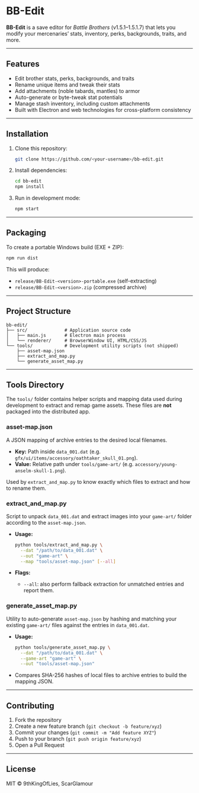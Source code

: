 # BB-Edit

**BB-Edit** is a save editor for _Battle Brothers_ (v1.5.1–1.5.1.7) that lets you modify your mercenaries’ stats, inventory, perks, backgrounds, traits, and more.

---

## Features

- Edit brother stats, perks, backgrounds, and traits
- Rename unique items and tweak their stats
- Add attachments (noble tabards, mantles) to armor
- Auto-generate or byte-tweak stat potentials
- Manage stash inventory, including custom attachments
- Built with Electron and web technologies for cross-platform consistency

---

## Installation

1. Clone this repository:

   ```bash
   git clone https://github.com/<your-username>/bb-edit.git
   ```

2. Install dependencies:

   ```bash
   cd bb-edit
   npm install
   ```

3. Run in development mode:

   ```bash
   npm start
   ```

---

## Packaging

To create a portable Windows build (EXE + ZIP):

```bash
npm run dist
```

This will produce:

- `release/BB-Edit-<version>-portable.exe` (self-extracting)
- `release/BB-Edit-<version>.zip` (compressed archive)

---

## Project Structure

```
bb-edit/
├── src/              # Application source code
│   ├── main.js       # Electron main process
│   └── renderer/     # BrowserWindow UI, HTML/CSS/JS
└── tools/            # Development utility scripts (not shipped)
    ├── asset-map.json
    ├── extract_and_map.py
    └── generate_asset_map.py
```

---

## Tools Directory

The `tools/` folder contains helper scripts and mapping data used during development to extract and remap game assets. These files are **not** packaged into the distributed app.

### asset-map.json

A JSON mapping of archive entries to the desired local filenames.

- **Key:** Path inside `data_001.dat` (e.g. `gfx/ui/items/accessory/oathtaker_skull_01.png`).
- **Value:** Relative path under `tools/game-art/` (e.g. `accessory/young-anselm-skull-1.png`).

Used by `extract_and_map.py` to know exactly which files to extract and how to rename them.

### extract_and_map.py

Script to unpack `data_001.dat` and extract images into your `game-art/` folder according to the `asset-map.json`.

- **Usage:**

  ```bash
  python tools/extract_and_map.py \
    --dat "/path/to/data_001.dat" \
    --out "game-art" \
    --map "tools/asset-map.json" [--all]
  ```

- **Flags:**

  - `--all`: also perform fallback extraction for unmatched entries and report them.

### generate_asset_map.py

Utility to auto-generate `asset-map.json` by hashing and matching your existing `game-art/` files against the entries in `data_001.dat`.

- **Usage:**

  ```bash
  python tools/generate_asset_map.py \
    --dat "/path/to/data_001.dat" \
    --game-art "game-art" \
    --out "tools/asset-map.json"
  ```

- Compares SHA-256 hashes of local files to archive entries to build the mapping JSON.

---

## Contributing

1. Fork the repository
2. Create a new feature branch (`git checkout -b feature/xyz`)
3. Commit your changes (`git commit -m "Add feature XYZ"`)
4. Push to your branch (`git push origin feature/xyz`)
5. Open a Pull Request

---

## License

MIT © 9thKingOfLies, ScarGlamour
